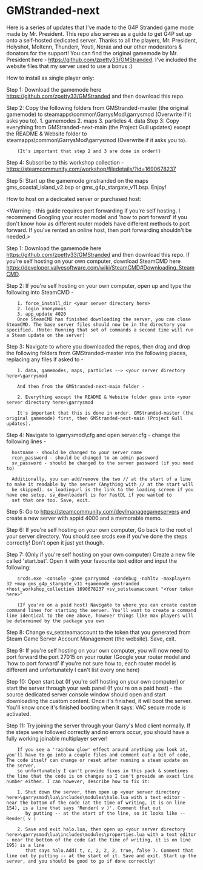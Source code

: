 # GMStranded-next

Here is a series of updates that I've made to the G4P Stranded game mode made by Mr. President. This repo also serves as a guide to get
G4P set up onto a self-hosted dedicated server. Thanks to all the players, Mr. President, Holyshot, Moltenn, Thunderr, Youti, Nerax and our other 
moderators & donators for the support! You can find the original gamemode by Mr. President here - https://github.com/zpetty33/GMStranded.
I've included the website files that my server used to use a bonus :)

How to install as single player only:

Step 1: Download the gamemode here https://github.com/zpetty33/GMStranded and then download this repo.

Step 2: Copy the following folders from GMStranded-master (the original gamemode) to steamapps\common\GarrysMod\garrysmod (Overwrite if it asks you to).
		1. gamemodes
		2. maps
		3. particles
		4. data
Step 3: Copy everything from GMStranded-next-main (the Project Gull updates) except the README & Website folder to steamapps\common\GarrysMod\garrysmod (Overwrite if it asks you to).
		
		(It's important that step 2 and 3 are done in order!)
		
Step 4: Subscribe to this workshop collection - https://steamcommunity.com/workshop/filedetails/?id=1690678237

Step 5: Start up the gamemode gmstranded on the maps gms_coastal_island_v2.bsp or gms_g4p_stargate_v11.bsp. Enjoy!

How to host on a dedicated server or purchased host:

<Warning - this guide requires port forwarding if you're self hosting. I recommend Googling your router model and 'how to port forward' if you don't know how as
different router models have different methods to port forward. If you've rented an online host, then port forwarding shouldn't be needed.>

Step 1: Download the gamemode here https://github.com/zpetty33/GMStranded and then download this repo. If you're self hosting on your own computer, download SteamCMD here https://developer.valvesoftware.com/wiki/SteamCMD#Downloading_SteamCMD.

Step 2: If you're self hosting on your own computer, open up and type the following into SteamCMD -

		1. force_install_dir <your server directory here>
		2. login anonymous
		3. app_update 4020
		Once SteamCMD has finished downloading the server, you can close SteamCMD. The base server files should now be in the directory you specified. (Note: Running that set of commands a second time will run a Steam update on the server)
		
Step 3: Navigate to where you downloaded the repos, then drag and drop the following folders from GMStranded-master into the following places, replacing any files if asked to -
		
		1. data, gamemodes, maps, particles --> <your server directory here>\garrysmod
	
		And then from the GMStranded-next-main folder -
		
		2. Everything except the README & Website folder goes into <your server directory here>\garrysmod
		
		It's important that this is done in order. GMStranded-master (the original gamemode) first, then GMStranded-next-main (Project Gull updates).

Step 4: Navigate to <your server directory here>\garrysmod\cfg and open server.cfg - change the following lines -

	  hostname - should be changed to your server name
	  rcon_password - should be changed to an admin password
	  sv_password - should be changed to the server password (if you need to)
	  
	  Additionally, you can add/remove the two // at the start of a line to make it readable by the server (Anything with // at the start will 
	  be skipped). sv_loadingurl is the link to the loading screen if you have one setup. sv_downloadurl is for FastDL if you wanted to 
	  set that one too. Save, exit.
	  
Step 5: Go to https://steamcommunity.com/dev/managegameservers and create a new server with appid 4000 and a memorable memo.

Step 6: If you're self hosting on your own computer, Go back to the root of your server directory. You should see srcds.exe if you've done the steps correctly! Don't open it just yet though.

Step 7: (Only if you're self hosting on your own computer) Create a new file called 'start.bat'. Open it with your favourite text editor and input the following:

		srcds.exe -console -game garrysmod -condebug -nohltv -maxplayers 32 +map gms_g4p_stargate_v11 +gamemode gmstranded +host_workshop_collection 1690678237 +sv_setsteamaccount "<Your token here>"
		
		(If you're on a paid host) Navigate to where you can create custom command lines for starting the server. You'll want to create a command line identical to the one above, however things like max players will be determined by the package you own
		
Step 8: Change sv_setsteamaccount to the token that you generated from Steam Game Server Account Management (the website). Save, exit.

Step 9: If you're self hosting on your own computer, you will now need to port forward the port 27015 on your router (Google your router model and 'how to port forward' if you're not sure how to, each router
		 model is different and unfortunately I can't list every one here)
	   
Step 10: Open start.bat (If you're self hosting on your own computer) or start the server through your web panel (If you're on a paid host) - the source dedicated server console window should open and start downloading the custom content. 
		 Once it's finished, it will boot the server. You'll know once it's finished booting when it says: VAC secure mode is activated.
	   
Step 11: Try joining the server through your Garry's Mod client normally. If the steps were followed correctly and no errors occur, you should have a fully working joinable multiplayer server!

		If you see a 'rainbow glow' effect around anything you look at, you'll have to go into a couple files and comment out a bit of code. The code itself can change or reset after running a steam update on the server,
		so unfortunately I can't provide fixes in this pack & sometimes the line that the code is on changes so I can't provide an exact line number either. I can however, describe how to fix it:
		
		1. Shut down the server, then open up <your server directory here>\garrysmod\lua\includes\modules\halo.lua with a text editor - near the bottom of the code (at the time of writing, it is on line 154), is a line that says 'Render( v )'. Comment that out
		   by putting -- at the start of the line, so it looks like --Render( v )
		   
		2. Save and exit halo.lua, then open up <your server directory here>\garrysmod\lua\includes\modules\properties.lua with a text editor - near the bottom of the code (at the time of writing, it is on line 195) is a line
		   that says halo.Add( t, c, 2, 2, 2, true, false ). Comment that line out by putting -- at the start of it. Save and exit. Start up the server, and you should be good to go if done correctly!
		